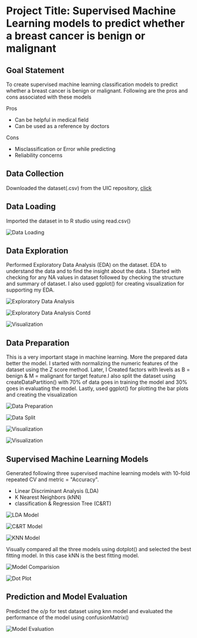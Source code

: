 # Project Title: Supervised Machine Learning models to predict whether a breast cancer is benign or malignant

## Goal Statement
To create supervised machine learning classification models to predict whether a breast cancer is benign or malignant. Following are the pros and cons associated with these models

Pros
- Can be helpful in medical field
- Can be used as a reference by doctors

Cons
- Misclassification or Error while predicting
- Reliability concerns

## Data Collection
Downloaded the dataset(.csv) from the UIC repository, [click](https://archive.ics.uci.edu/ml/datasets/Breast+Cancer+Wisconsin+(Diagnostic))

## Data Loading
Imported the dataset in to R studio using read.csv()

![Data Loading](https://github.com/rohitraturi/Supervised-Machine-Learning/blob/master/Breast%20Cancer/Analysis/dataloading.PNG)

## Data Exploration
Performed Exploratory Data Analysis (EDA) on the dataset. EDA to understand the data and to find the insight about the data. I Started with checking for any NA values in dataset followed by checking the structure and summary of dataset. I also used ggplot() for creating visualization for supporting my EDA.

![Exploratory Data Analysis](https://github.com/rohitraturi/Supervised-Machine-Learning/blob/master/Breast%20Cancer/Analysis/eda.PNG)

![Exploratory Data Analysis Contd](https://github.com/rohitraturi/Supervised-Machine-Learning/blob/master/Breast%20Cancer/Analysis/eda1.PNG)

![Visualization](https://github.com/rohitraturi/Supervised-Machine-Learning/blob/master/Breast%20Cancer/Analysis/barplot.PNG)

## Data Preparation
This is a very important stage in machine learning. More the prepared data better the model. I started with normalizing the numeric features of the dataset using the Z score method. Later, I Created factors with levels as B = benign & M = malignant for target feature.I also split the dataset using createDataPartition() with 70% of data goes in training the model and 30% goes in evaluating the model. Lastly, used ggplot() for plotting the bar plots and creating the visualization

![Data Preparation](https://github.com/rohitraturi/Supervised-Machine-Learning/blob/master/Breast%20Cancer/Analysis/dataprep.PNG)

![Data Split](https://github.com/rohitraturi/Supervised-Machine-Learning/blob/master/Breast%20Cancer/Analysis/datasplit.PNG)

![Visualization](https://github.com/rohitraturi/Supervised-Machine-Learning/blob/master/Breast%20Cancer/Analysis/train.PNG)

![Visualization](https://github.com/rohitraturi/Supervised-Machine-Learning/blob/master/Breast%20Cancer/Analysis/test.PNG)

## Supervised Machine Learning Models
Generated following three supervised machine learning models with 10-fold repeated CV and metric = "Accuracy".

- Linear Discriminant Analysis (LDA)
- K Nearest Neighbors (kNN)
- classification & Regression Tree (C&RT)

![LDA Model](https://github.com/rohitraturi/Supervised-Machine-Learning/blob/master/Breast%20Cancer/Analysis/ldamodel.PNG)

![C&RT Model](https://github.com/rohitraturi/Supervised-Machine-Learning/blob/master/Breast%20Cancer/Analysis/cartmodel.PNG)

![KNN Model](https://github.com/rohitraturi/Supervised-Machine-Learning/blob/master/Breast%20Cancer/Analysis/knnmodel.PNG)

Visually compared all the three models using dotplot() and selected the best fitting model. In this case kNN is the best fitting model.

![Model Comparision](https://github.com/rohitraturi/Supervised-Machine-Learning/blob/master/Breast%20Cancer/Analysis/modelcomparison.PNG)

![Dot Plot](https://github.com/rohitraturi/Supervised-Machine-Learning/blob/master/Breast%20Cancer/Analysis/dotplot.PNG)

## Prediction and Model Evaluation
Predicted the o/p for test dataset using knn model and evaluated the performance of the model using confusionMatrix()

![Model Evaluation](https://github.com/rohitraturi/Supervised-Machine-Learning/blob/master/Breast%20Cancer/Analysis/predict.PNG)
